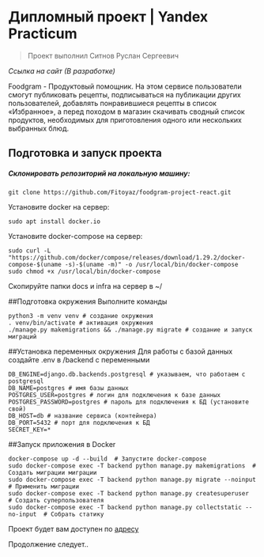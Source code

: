 # Дипломный проект | Yandex Practicum #
>Проект выполнил Ситнов Руслан Сергеевич

*Ссылка на сайт (В разработке)*

Foodgram - Продуктовый помощник.
На этом сервисе пользователи смогут публиковать рецепты, подписываться на публикации других пользователей, добавлять понравившиеся рецепты в список «Избранное», а перед походом в магазин скачивать сводный список продуктов, необходимых для приготовления одного или нескольких выбранных блюд.

## Подготовка и запуск проекта
##### Склонировать репозиторий на локальную машину:
```
git clone https://github.com/Fitoyaz/foodgram-project-react.git
```

Установите docker на сервер:
```
sudo apt install docker.io
```
Установите docker-compose на сервер:
```
sudo curl -L "https://github.com/docker/compose/releases/download/1.29.2/docker-compose-$(uname -s)-$(uname -m)" -o /usr/local/bin/docker-compose
sudo chmod +x /usr/local/bin/docker-compose
```
Скопируйте папки docs и infra на сервер в ~/

##Подготовка окружения
Выполните команды
```
python3 -m venv venv # создание окружения
. venv/bin/activate # активация окружения
./manage.py makemigrations && ./manage.py migrate # создание и запуск миграций

```

##Установка переменных окружения
Для работы с базой данных создайте .env в /backend с переменными
```
DB_ENGINE=django.db.backends.postgresql # указываем, что работаем с postgresql
DB_NAME=postgres # имя базы данных
POSTGRES_USER=postgres # логин для подключения к базе данных
POSTGRES_PASSWORD=postgres # пароль для подключения к БД (установите свой)
DB_HOST=db # название сервиса (контейнера)
DB_PORT=5432 # порт для подключения к БД
SECRET_KEY=*
```
##Запуск приложения в Docker
```
docker-compose up -d --build  # Запустите docker-compose
sudo docker-compose exec -T backend python manage.py makemigrations  # Создать миграции миграции
sudo docker-compose exec -T backend python manage.py migrate --noinput  # Применить миграции
sudo docker-compose exec -T backend python manage.py createsuperuser  # Создать суперпользователя
sudo docker-compose exec -T backend python manage.py collectstatic --no-input  # Собрать статику
```
Проект будет вам доступен по 
[адресу](http://localhost/recipes)

Продолжение следует.. 
